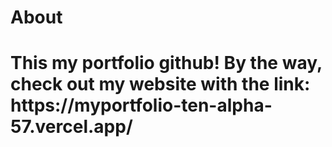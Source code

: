 <H1>About<H1>
This my portfolio github! 
By the way, check out my website with the link: https://myportfolio-ten-alpha-57.vercel.app/
